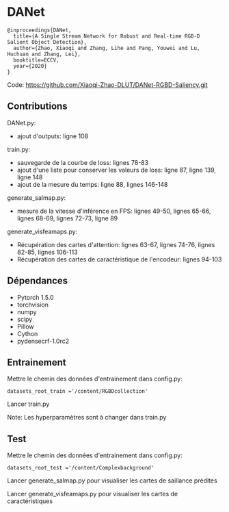 # DANet

```
@inproceedings{DANet,
  title={A Single Stream Network for Robust and Real-time RGB-D Salient Object Detection},
  author={Zhao, Xiaoqi and Zhang, Lihe and Pang, Youwei and Lu, Huchuan and Zhang, Lei},
  booktitle=ECCV,
  year={2020}
}
```
Code: https://github.com/Xiaoqi-Zhao-DLUT/DANet-RGBD-Saliency.git

## Contributions

DANet.py:

- ajout d'outputs: ligne 108

train.py:

- sauvegarde de la courbe de loss: lignes 78-83
- ajout d'une liste pour conserver les valeurs de loss: ligne 87, ligne 139, ligne 148
- ajout de la mesure du temps: ligne 88, lignes 146-148

generate_salmap.py:

- mesure de la vitesse d'inférence en FPS: lignes 49-50, lignes 65-66, lignes 68-69, lignes 72-73, ligne 89

generate_visfeamaps.py:

- Récupération des cartes d'attention: lignes 63-67, lignes 74-76, lignes 82-85, lignes 106-113
- Récupération des cartes de caractéristique de l'encodeur: lignes 94-103

## Dépendances

- Pytorch 1.5.0
- torchvision
- numpy
- scipy
- Pillow
- Cython
- pydensecrf-1.0rc2

## Entrainement

Mettre le chemin des données d'entrainement dans config.py:

``datasets_root_train ='/content/RGBDcollection'``

Lancer train.py

Note: Les hyperparamètres sont à changer dans train.py

## Test

Mettre le chemin des données d'entrainement dans config.py:

``datasets_root_test ='/content/Complexbackground'``

Lancer generate_salmap.py pour visualiser les cartes de saillance prédites

Lancer generate_visfeamaps.py pour visualiser les cartes de caractéristiques
